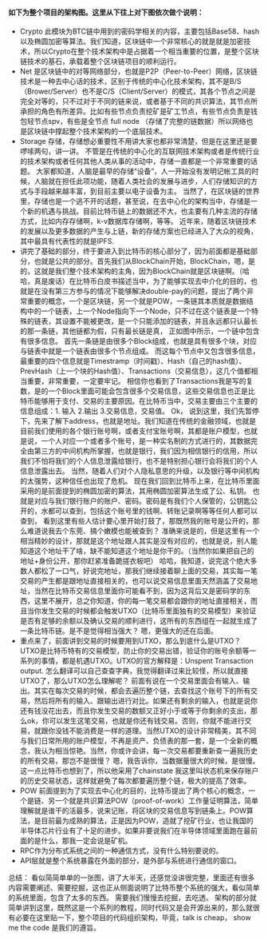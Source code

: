 #### 如下为整个项目的架构图。这里从下往上对下图依次做个说明：

- Crypto 此模块为BTC链中用到的密码学相关的内容，主要包括Base58、hash以及椭圆加密等算法。我们知道，区块链中一个非常核心的就是就是加密技术，所以Crypto在整个技术架构中是占据着一个相当重要的位置，是整个区块链技术的基石，承载着整个区块链项目的顺利运行。
- Net 是区块链中的对等网络部分，也就是P2P（Peer-to-Peer）网络，区块链技术是一种去中心话的技术，区别于传统的中心化技术架构，其不是B/S（Brower/Server）也不是C/S（Client/Server）的模式，其各个节点之间是完全对等的，只不过对于不同的链来说，或者基于不同的共识算法，其节点所承担的角色有所差异。比如有些节点负责挖矿是矿工节点，有些节点负责是钱包轻节点spv，有些是全节点 full node （存储了完整的链数据）所以网络也是区块链中撑起整个技术架构的一个底层技术。
- Storage 存储，存储想必重要性不用讲大家也都非常清楚，但是在这里还是要啰嗦两句，讲一讲。 不管是在传统的中心化的互联网技术架构或者是传统行业的技术架构或者任何其他人类从事的活动中，存储一直都是一个非常重要的话题。 大家都知道，人脑是最早的存储“设备”，人一开始没有发明记帐工具的时候，人脑就在担任此项功能，随着人类社会的发展与进步，人们存储知识的方式与手段越来越丰富，到目前主要以电子设备为主。 当然了，在区块链的世界里，存储也是一个逃不开的话题，甚至说，在去中心化的架构当中，存储是一个新的机遇与挑战。目前比特币链上的数据还不大，也主要有几种主流的存储方式，比如内存存储啊，k-v数据库存储啊，等等。 近年来，随着区块链技术的发展以及更多数据的产生与上链，新的存储方案也已经进入了大众的视角，其中最具有代表性的就是IPFS.  
- 讲完了基础的部分，终于要进入到比特币的核心部分了，因为前面都是基础部分，也就是公共的部分。首先我们从BlockChain开始，BlockChain，嗯，是的，这就是我们整个技术架构的主角，因为BlockChain就是区块链啊。（哈哈，真是废话）在比特币白皮书描述当中，为了能够实现去中介化的目的，也就是在没有第三方参与的情况下能够解决double-pay的问题，提出了两个非常重要的概念，一个是区块链，另一个就是POW，一条链其本质就是数据结构中的一个链表，上一个Node指向下一个Node，只不过在这个链表是一个特殊的链表，其设置不能被更改，是一个只能添加的链表，并且永远都只认最长的那一条链，其他链都为假，只有最长链是真， 正如图中所示，一个链中包含有很多信息。 首先一条链是由很多个Block组成，也就是具有很多个块，对应与链表中就是一个链表由很多个节点组成。 而这每个节点中又包含很多信息，最重要的四个信息就是Timestramp（时间戳）、Hash（自己的hash值）、PrevHash（上一个块的Hash值）、Transactions（交易信息），这几个值都相当重要，非常重要，一定要牢记。 相信你也看到了Transactions我是写的复数，是的一个Block里面可能会包含很多个交易信息，这些交易信息也正是比特币能够用于支付、交易的主要原因。在比特币当中，交易主要由三个主要的信息组成：1. 输入  2.输出  3.交易信息，交易值。  Ok， 说到这里，我们先暂停下，先来了解下address，也就是地址。我们知道在传统的金融领域，也就是目前我们使用的各个银行账号啊，或者支付宝账号啊，其都是账户模型，也就是说，一个人对应一个或者多个账号，是一种实名制的方式进行的，其数据完全由第三方的中间机构所掌握，也就是银行，我们因为相信银行的信用，所以我们不怕将我们的个人信息泄露给银行，也不是特别担心银行会将我们的个人信息泄露出去。 当然，随着人们对个人隐私意思的升级，以及银行等中间机构的太强势，这种信任也出现了危机。 现在我们回到比特币上来，在比特币里面采用的是前面提到的椭圆加密的算法，其用椭圆加密算法生成了公、私钥。 也就是对应与我们银行账户的账户、密码。密码是有我们个人保管的，公钥匙公开的，水都可以查到，包括这个账号里的钱啊、转账记录啊等等任何人都可以查到， 看到这里有些人估计要心里开始打鼓了，那既然我的账号是公开的，那么难道说我去个东莞、搞个嫩模也能被查到？ 准确来说是的，但是这里有一个相当精妙的设计，那就是这个地址跟人其实是没有对应的，也就是说，别人能知道这个地址干了啥，缺不能知道这个地址是你干的。（当然你如果把自己的地址+身份公开，那你赶紧准备跪搓衣板吧） 哈哈，我知道，说完这个绝大多数人都松了一口气，好说完地址，那我们继续接着聊上面的交易，其实每一笔交易的产生都是跟地址直接相关的，也可以说交易信息里面天然涵盖了交易地址，当然在比特币交易信息里面你可能看不到，因为这背后又是密码学的东西，这里不展开，总之你知道，你的每一笔交易都会跟你的地址直接相关，而且当你发生交易的时候都会触发UTXO（比特币里面独有的交易模型）来验证是否有足够的余额以及确认交易的顺利进行，这所有的东西组在一起就生成了一条比特币链。是不是觉得相当强大？ 嗯，更强大的还在后面。
- 重点来了，前面讲到交易的时候要用到UTXO，那么到底什么是UTXO？  UTXO是比特币特有的交易模型，防止你的交易出错，验证你的账号余额等一系列的事情，都是机遇UTXO。UTXO的官方解释是：Unspent Transaction output. 怎么翻译可以自己查查字典，我觉得翻译过来比较怪，所以就直接UTXO了，那么UTXO怎么理解呢？ 前面有说在一个交易里面会有输入、输出。其实在每次交易的时候，都会去遍历整个链，去查找这个账号下的所有交易，然后将所有的输入、跟输出进行对比。如果还有剩余的输入，也就是说你还有钱没花出去，而且你发生交易的数额又正好小于或等于你剩余的支出，那么ok，你可以发生这笔交易，也就是你还有钱交易。否则，你就不能进行交易，就跟你没钱不能消费是一样的道理。当然UTXO的设计非常精美，其不同与我们日常所用的账户模型，不再是资产、负债表的那一套，是一个全新的概念，我认为相当惊艳。当然，你或许会讲，每一次交易都要重新查一遍我历史的所有交易，那岂不是很慢？ 嗯，我告诉你，当数据量很大的时候，是很慢。这一点比特币也想到了，所以他采用了chainstate 我这里叫状态机来保存账户的历史交易状态，这样就避免了每次都要遍历整个链，极大的提高了效率。
- POW 前面提到为了实现去中心化的目的，比特币提出了两个核心的概念，一个是链、另一个就是共识算法POW（proof-of-work）工作量证明算法，简单理解就是谁干的活最多，说来记账，将区块的交易信息写到链条上。POW算法，是目前最为成熟的算法，正是因为POW，造就了挖矿行业，也让我国的半导体芯片行业有了十足的进步。如果非要说我们在半导体领域里面跑在最前面的是什么，那我一定会说是矿机。
- RPC作为分布式系统之间的一种通信方式，没有什么特别要说的。 
- API层就是整个系统暴露在外面的部分，是外部与系统进行通信的窗口。


总结： 看似简简单单的一张图，讲了大半天，还感觉没讲很完整，里面还有很多内容需要阐述、需要挖掘，这也正从侧面说明了比特币整个系统的强大，看似简单的系统里面，包含了太多的东西。 需要我们慢慢去挖掘，去吃透。 架构的部分就简单讲到这里，既然这是一个系列的教程，同时代码又是会开源出来的，那么就很有必要在这里贴一下，整个项目的代码组织架构，毕竟，talk is cheap， show me the code 是我们的遵旨。
